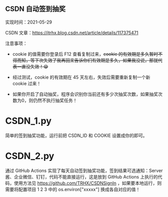 ## CSDN 自动签到抽奖

实现时间：2021-05-29

CSDN 文章：https://itrhx.blog.csdn.net/article/details/117375471

注意事项：

- cookie 的值需要你登录后 F12 查看复制过来，~~cookie 的有效期是多久暂时不得而知，等下次失效了我再回来告诉你们有效期是多久，如果我没说，那就代表一直没失效！😁~~

- 经过测试，cookie 的有效期在 45 天左右，失效后需要重新复制一个新 cookie 过来！

- 如果你开启了自动抽奖，程序会识别你当前还有多少次抽奖次数，如果抽奖次数为0，则仍然不执行抽奖任务！

# CSDN_1.py

简单的签到抽奖功能，运行前把 CSDN_ID 和 COOKIE 设置成你的即可。

# CSDN_2.py

通过 GitHub Actions 实现了每天自动签到抽奖功能，签到结果可选通知：Server 酱、企业微信、钉钉，代码不能直接运行，这是放到 GitHub Actions 上执行的代码，使用方法见 https://github.com/TRHX/CSDNSignIn ，如果要本地运行，则需要将配置项目 1 2 3 中的 os.environ["xxxxx"] 换成各自对应的值！
